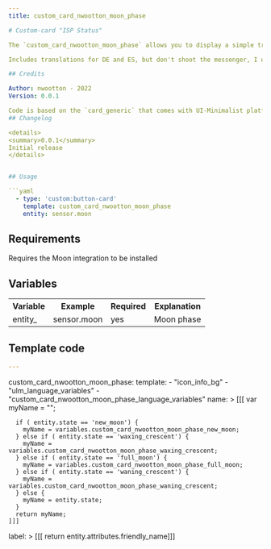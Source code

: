 ```yaml
---
title: custom_card_nwootton_moon_phase

# Custom-card "ISP Status"

The `custom_card_nwootton_moon_phase` allows you to display a simple translation of the moon phases in the local language.

Includes translations for DE and ES, but don't shoot the messenger, I used Google Translate, so feel free to correct.

## Credits

Author: nwootton - 2022
Version: 0.0.1

Code is based on the `card_generic` that comes with UI-Minimalist platform theme.
## Changelog

<details>
<summary>0.0.1</summary>
Initial release
</details>


## Usage

```yaml
  - type: 'custom:button-card'
    template: custom_card_nwootton_moon_phase
    entity: sensor.moon
```


## Requirements

Requires the Moon integration to be installed

## Variables

<table>
<tr>
<th>Variable</th>
<th>Example</th>
<th>Required</th>
<th>Explanation</th>
</tr>
<tr>
<td>entity_</td>
<td>sensor.moon</td>
<td>yes</td>
<td>Moon phase</td>
</tr>
</table>

## Template code

```yaml
---
```

custom_card_nwootton_moon_phase:
  template:
    - "icon_info_bg"
    - "ulm_language_variables"
    - "custom_card_nwootton_moon_phase_language_variables"
  name:  >
    [[[
      var myName = "";

      if ( entity.state == 'new_moon') {
        myName = variables.custom_card_nwootton_moon_phase_new_moon;
      } else if ( entity.state == 'waxing_crescent') {
        myName = variables.custom_card_nwootton_moon_phase_waxing_crescent;
      } else if ( entity.state == 'full_moon') {
        myName = variables.custom_card_nwootton_moon_phase_full_moon;
      } else if ( entity.state == 'waning_crescent') {
        myName = variables.custom_card_nwootton_moon_phase_waning_crescent;
      } else {
        myName = entity.state;
      }
      return myName;
    ]]]
  label: >
    [[[ return entity.attributes.friendly_name]]]


```